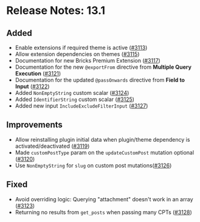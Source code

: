 # Release Notes: 13.1

## Added

- Enable extensions if required theme is active ([#3113](https://github.com/GatoGraphQL/GatoGraphQL/pull/3113))
- Allow extension dependencies on themes ([#3115](https://github.com/GatoGraphQL/GatoGraphQL/pull/3115))
- Documentation for new Bricks Premium Extension ([#3117](https://github.com/GatoGraphQL/GatoGraphQL/pull/3117))
- Documentation for the new `@exportFrom` directive from **Multiple Query Execution** ([#3121](https://github.com/GatoGraphQL/GatoGraphQL/pull/3121))
- Documentation for the updated `@passOnwards` directive from **Field to Input** ([#3122](https://github.com/GatoGraphQL/GatoGraphQL/pull/3122))
- Added `NonEmptyString` custom scalar ([#3124](https://github.com/GatoGraphQL/GatoGraphQL/pull/3124))
- Added `IdentifierString` custom scalar ([#3125](https://github.com/GatoGraphQL/GatoGraphQL/pull/3125))
- Added new input `IncludeExcludeFilterInput` ([#3127](https://github.com/GatoGraphQL/GatoGraphQL/pull/3127))

## Improvements

- Allow reinstalling plugin initial data when plugin/theme dependency is activated/deactivated ([#3119](https://github.com/GatoGraphQL/GatoGraphQL/pull/3119))
- Made `customPostType` param on the `updateCustomPost` mutation optional ([#3120](https://github.com/GatoGraphQL/GatoGraphQL/pull/3120))
- Use `NonEmptyString` for `slug` on custom post mutations([#3126](https://github.com/GatoGraphQL/GatoGraphQL/pull/3126))

## Fixed

- Avoid overriding logic: Querying "attachment" doesn't work in an array ([#3123](https://github.com/GatoGraphQL/GatoGraphQL/pull/3123))
- Returning no results from `get_posts` when passing many CPTs ([#3128](https://github.com/GatoGraphQL/GatoGraphQL/pull/3128))

